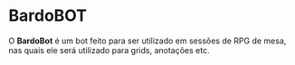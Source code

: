 # BardoBOT

O **BardoBot** é um bot feito para ser utilizado em sessões de RPG de mesa, nas quais ele será utilizado para grids, anotações etc.
